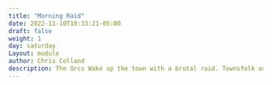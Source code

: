 ```yaml
---
title: "Morning Raid"
date: 2022-11-10T10:33:21-05:00
draft: false
weight: 1
day: saturday
Layout: module
author: Chris Colland
description: The Orcs Wake up the town with a brutal raid. Townsfolk are taken unawares and must be protected!
---
```


